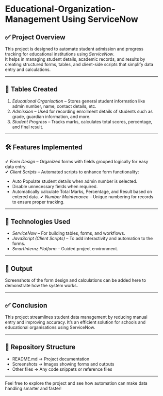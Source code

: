 # Educational-Organization-Management Using ServiceNow

## ✅ Project Overview
This project is designed to automate student admission and progress tracking for educational institutions using *ServiceNow*.  
It helps in managing student details, academic records, and results by creating structured forms, tables, and client-side scripts that simplify data entry and calculations.

---

## 📂 Tables Created
1. *Educational Organisation* – Stores general student information like admin number, name, contact details, etc.
2. *Admission* – Used for recording enrollment details of students such as grade, guardian information, and more.
3. *Student Progress* – Tracks marks, calculates total scores, percentage, and final result.

---

## 🛠 Features Implemented
✔ *Form Design* – Organized forms with fields grouped logically for easy data entry.  
✔ *Client Scripts* – Automated scripts to enhance form functionality:
- Auto Populate student details when admin number is selected.
- Disable unnecessary fields when required.
- Automatically calculate Total Marks, Percentage, and Result based on entered data.
✔ *Number Maintenance* – Unique numbering for records to ensure proper tracking.

---

## 📂 Technologies Used
- *ServiceNow* – For building tables, forms, and workflows.  
- *JavaScript (Client Scripts)* – To add interactivity and automation to the forms.  
- *SmartInternz Platform* – Guided project environment.

---

## 📸 Output
Screenshots of the form design and calculations can be added here to demonstrate how the system works.

---

## ✅ Conclusion
This project streamlines student data management by reducing manual entry and improving accuracy. It’s an efficient solution for schools and educational organisations using ServiceNow.

---

## 📂 Repository Structure
- README.md → Project documentation
- Screenshots → Images showing forms and outputs
- Other files → Any code snippets or reference files

---

Feel free to explore the project and see how automation can make data handling smarter and faster!
